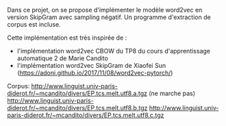 Dans ce projet, on se propose d'implémenter le modèle word2vec en version SkipGram avec sampling
négatif. Un programme d'extraction de corpus est incluse.

Cette implémentation est très inspirée de :
- l'implémentation word2vec CBOW du TP8 du cours d'apprentissage automatique 2 de Marie Candito
- l'implémentation word2vec SkipGram de Xiaofei Sun (https://adoni.github.io/2017/11/08/word2vec-pytorch/)

Corpus:
http://www.linguist.univ-paris-diderot.fr/~mcandito/divers/EP.tcs.melt.utf8.a.tgz (ne marche pas)
http://www.linguist.univ-paris-diderot.fr/~mcandito/divers/EP.tcs.melt.utf8.b.tgz
http://www.linguist.univ-paris-diderot.fr/~mcandito/divers/EP.tcs.melt.utf8.c.tgz 


